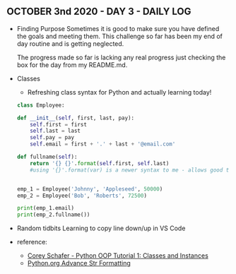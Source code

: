 ## OCTOBER 3nd 2020 - DAY 3 - DAILY LOG ##

* Finding Purpose
    Sometimes it is good to make sure you have defined the goals and meeting them. This challenge so far has been my end of day routine and is getting neglected.

    The progress made so far is lacking any real progress just checking the box for the day from my README.md. 


* Classes 
    * Refreshing class syntax for Python and actually learning today! 

    ```python
   class Employee:
    
    def __init__(self, first, last, pay):
        self.first = first
        self.last = last
        self.pay = pay
        self.email = first + '.' + last + '@email.com'

    def fullname(self):
        return '{} {}'.format(self.first, self.last)
        #using '{}'.format(var) is a newer syntax to me - allows good to check Python docs to learn more!


    emp_1 = Employee('Johnny', 'Appleseed', 50000)
    emp_2 = Employee('Bob', 'Roberts', 72500)

    print(emp_1.email)
    print(emp_2.fullname())
    ```

* Random tidbits
    Learning to copy line down/up in VS Code


* reference: 
    * [Corey Schafer - Python OOP Tutorial 1: Classes and Instances](https://www.youtube.com/watch?v=ZDa-Z5JzLYM&t=580s)
    * [Python.org Advance Str Formatting](https://www.python.org/dev/peps/pep-3101/)


